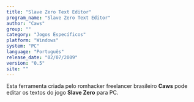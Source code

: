 ```yaml
---
title: "Slave Zero Text Editor"
program_name: "Slave Zero Text Editor"
author: "Caws"
group: ""
category: "Jogos Específicos"
platform: "Windows"
system: "PC"
language: "Português"
release_date: "02/07/2009"
version: "0.5"
site: ""
---
```

Esta ferramenta criada pelo romhacker freelancer brasileiro <b>Caws</b> pode editar os textos do jogo <b>Slave Zero</b> para PC.

